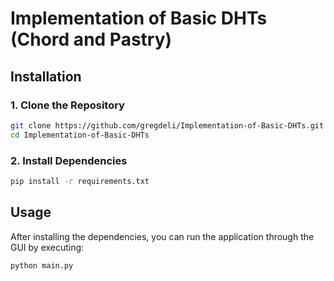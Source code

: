# Implementation of Basic DHTs (Chord and Pastry)

## Installation

### 1. Clone the Repository

```sh
git clone https://github.com/gregdeli/Implementation-of-Basic-DHTs.git
cd Implementation-of-Basic-DHTs
```

### 2. Install Dependencies
```sh
pip install -r requirements.txt
```

## Usage 
After installing the dependencies, you can run the application through the GUI by executing:
```sh
python main.py
```

